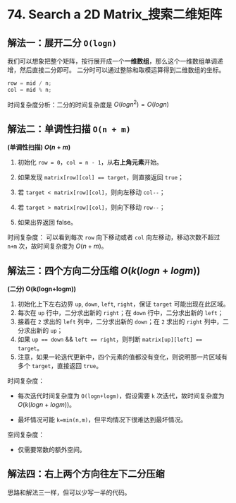 # 74. Search a 2D Matrix_搜索二维矩阵



## 解法一：展开二分 `O(logn)`

我们可以想象把整个矩阵，按行展开成一个**一维数组**，那么这个一维数组单调递增，然后直接二分即可。
二分时可以通过整除和取模运算得到二维数组的坐标。

```c++
row = mid / n;
col = mid % n;
```

时间复杂度分析：二分的时间复杂度是 $O(logn^2) = O(logn)$



## 解法二：单调性扫描 `O(n + m)`

**(单调性扫描) $O(n+m)$**

1. 初始化 `row = 0`，`col = n - 1`，从**右上角元素**开始。

2. 如果发现 `matrix[row][col] == target`，则直接返回 `true`；

3. 若 `target < matrix[row][col]`，则向左移动 `col--`；

4. 若 `target > matrix[row][col]`，则向下移动 `row--`；

5. 如果出界返回 false。



时间复杂度：
可以看到每次 `row` 向下移动或者 `col` 向左移动，移动次数不超过 `n+m` 次，故时间复杂度为 $O(n+m)$。



## 解法三：四个方向二分压缩 $O(k(logn+logm))$

**(二分) O(k(logn+logm))**

1. 初始化上下左右边界 `up`, `down`, `left`, `right`，保证 `target` 可能出现在此区域。
2. 每次在 `up` 行中，二分求出新的 `right`；在 `down` 行中，二分求出新的 `left`；
3. 接着在 `2` 求出的 `left` 列中，二分求出新的 `down`；在 `2` 求出的 `right` 列中，二分求出新的 `up`；
4. 如果 `up == down` && `left == right`，则判断 `matrix[up][left] == target`。
5. 注意，如果一轮迭代更新中，四个元素的值都没有变化，则说明那一片区域有多个 `target`，直接返回 `true`。



时间复杂度：

- 每次迭代时间复杂度为 `O(log⁡n+log⁡m)`，假设需要 `k` 次迭代，故时间复杂度为 $O(k(logn+logm))$。

- 最坏情况可能 `k=min(n,m)`，但平均情况下很难达到最坏情况。

空间复杂度：

- 仅需要常数的额外空间。



## 解法四：右上两个方向往左下二分压缩



思路和解法三一样，但可以少写一半的代码。
